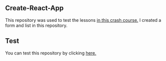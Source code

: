 ## Create-React-App

This repository was used to test the lessons [in this crash course.](https://www.youtube.com/watch?v=dkK7ZmW1klE&ab_channel=Yaz%C4%B1l%C4%B1mBilimi)
I created a form and list in this repository.

## Test

You can test this repository by clicking [here.](https://reactformandlist.netlify.app/)
